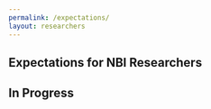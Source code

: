 ```yaml
---
permalink: /expectations/
layout: researchers
---
```



## Expectations for NBI Researchers

## In Progress
